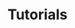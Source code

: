 ---
title: Tutorials
summary: "Things I’ve learned that might serve others, too: a list of tutorials and how-tos."
images:
    - https://res.cloudinary.com/ypertex/image/upload/c_fill,dpr_auto,f_auto,g_auto,h_630,q_auto,w_1200/d9b97997-d2c8-4d4a-a251-2b9c15a7549a
imageAttribution: "[Ben White](https://unsplash.com/photos/qDY9ahp0Mto)"
---